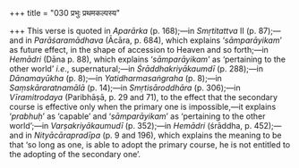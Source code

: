 +++
title = "030 प्रभुः प्रथमकल्पस्य"

+++
This verse is quoted in *Aparārka* (p. 168);—in *Smṛtitattva* II (p.
87);—and in *Parāśaramādhava* (Ācāra, p. 684), which explains
‘*sāmparāyikam*’ as future effect, in the shape of accession to Heaven
and so forth;—in *Hemādri* (Dāna p. 88), which explains ‘*sāmparāyikam*’
as ‘pertaining to the other world’ *i.e*., supernatural;—in
*Śrāddhakriyākaumdī* (p. 288);—in *Dānamayūkha* (p. 8);—in
*Yatidharmasaṅgraha* (p. 8);—in *Saṃskāraratnamālā* (p. 14);—in
*Smṛtisāroddhāra* (p. 306);—in *Vīramitrodaya* (Paribhāṣā, p. 29 and
71), to the effect that the secondary course is effective only when the
primary one is impossible,—it explains ‘*prabhuḥ*’ as ‘capable’ and
‘*sāmparāyikam*’ as ‘pertaining to the other world’;—in
*Varṣakriyākaumudī* (p. 352);—in *Hemādri* (śrāddha, p. 452);—and in
*Nityācārapradīpa* (p. 9 and 196), which explains the meaning to be that
‘so long as one, is able to adopt the primary course, he is not entitled
to the adopting of the secondary one’.


